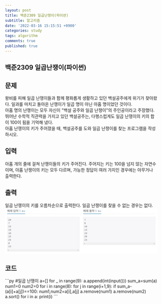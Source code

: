 ```yaml
---
layout: post
title: 백준2309 일곱난쟁이(파이썬)
subtitle: 알고리즘
date: '2022-03-16 15:15:51 +0900'
categories: study
tags: algorithm
comments: true
published: true
---
```

## 백준2309 일곱난쟁이(파이썬)
<h2>문제</h2>
왕비를 피해 일곱 난쟁이들과 함께 평화롭게 생활하고 있던 백설공주에게 위기가 찾아왔다. 일과를 마치고 돌아온 난쟁이가 일곱 명이 아닌 아홉 명이었던 것이다.<br>
아홉 명의 난쟁이는 모두 자신이 "백설 공주와 일곱 난쟁이"의 주인공이라고 주장했다. 뛰어난 수학적 직관력을 가지고 있던 백설공주는, 다행스럽게도 일곱 난쟁이의 키의 합이 100이 됨을 기억해 냈다.<br>
아홉 난쟁이의 키가 주어졌을 때, 백설공주를 도와 일곱 난쟁이를 찾는 프로그램을 작성하시오.<br>
<h2>입력</h2>
아홉 개의 줄에 걸쳐 난쟁이들의 키가 주어진다. 주어지는 키는 100을 넘지 않는 자연수이며, 아홉 난쟁이의 키는 모두 다르며, 가능한 정답이 여러 가지인 경우에는 아무거나 출력한다.<br>
<h2>출력</h2>
일곱 난쟁이의 키를 오름차순으로 출력한다. 일곱 난쟁이를 찾을 수 없는 경우는 없다.<br>
<img src="./assets/img/baek2309.jpg" title="baek2309-1" alt="baek2309-1"/><br>
<h2>코드</h2>
```py
#일곱 난쟁이
a=[]
for _ in range(9):
    a.append(int(input()))
sum_a=sum(a)
num1=0
num2=0
for i in range(8):
    for j in range(i+1,9):
        if sum_a-(a[i]+a[j])==100: 
            num1,num2=a[i],a[j]
a.remove(num1)
a.remove(num2)
a.sort()
for i in a:
    print(i)
```



